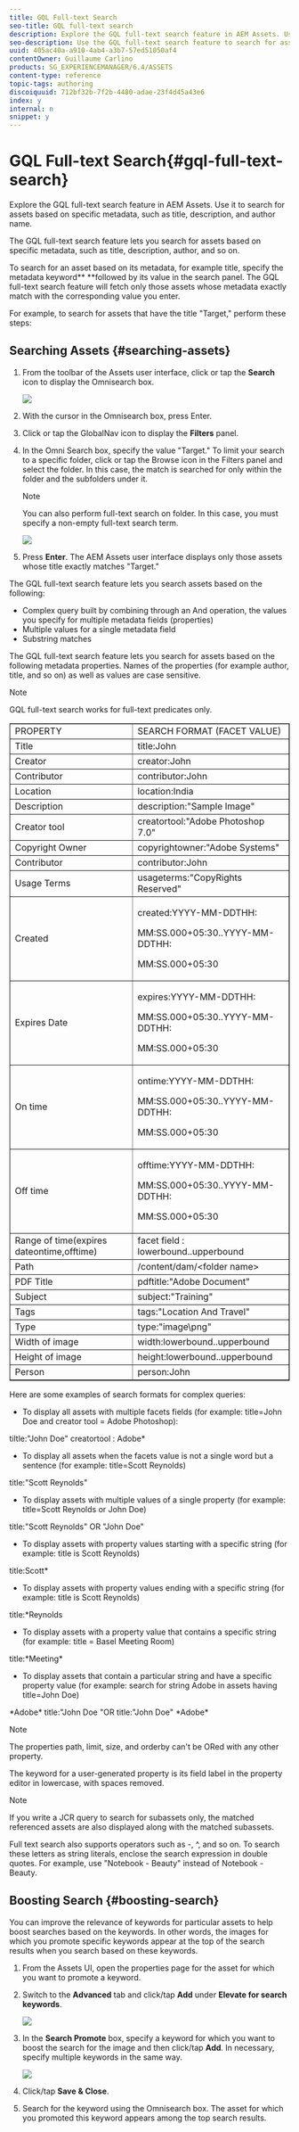 ```yaml
---
title: GQL Full-text Search
seo-title: GQL full-text search
description: Explore the GQL full-text search feature in AEM Assets. Use it to search for assets based on specific metadata, such as title, description, and author name.
seo-description: Use the GQL full-text search feature to search for assets based on specific metadata, such as title, description, and author name.
uuid: 405ac40a-a910-4ab4-a3b7-57ed51050af4
contentOwner: Guillaume Carlino
products: SG_EXPERIENCEMANAGER/6.4/ASSETS
content-type: reference
topic-tags: authoring
discoiquuid: 712bf32b-7f2b-4480-adae-23f4d45a43e6
index: y
internal: n
snippet: y
---
```


# GQL Full-text Search{#gql-full-text-search}

Explore the GQL full-text search feature in AEM Assets. Use it to search for assets based on specific metadata, such as title, description, and author name.

The GQL full-text search feature lets you search for assets based on specific metadata, such as title, description, author, and so on.

To search for an asset based on its metadata, for example title, specify the metadata keyword** **followed by its value in the search panel. The GQL full-text search feature will fetch only those assets whose metadata exactly match with the corresponding value you enter.

For example, to search for assets that have the title "Target," perform these steps:

## Searching Assets {#searching-assets}

1. From the toolbar of the Assets user interface, click or tap the **Search** icon to display the Omnisearch box.

   ![](do-not-localize/chlimage_1.png)

1. With the cursor in the Omnisearch box, press Enter.
1. Click or tap the GlobalNav icon to display the **Filters** panel.
1. In the Omni Search box, specify the value "Target." To limit your search to a specific folder, click or tap the Browse icon in the Filters panel and select the folder. In this case, the match is searched for only within the folder and the subfolders under it.

   >[!NOTE]
   >
   >You can also perform full-text search on folder. In this case, you must specify a non-empty full-text search term.

   ![](assets/gql_search.png)

1. Press **Enter**. The AEM Assets user interface displays only those assets whose title exactly matches "Target."

The GQL full-text search feature lets you search assets based on the following:

* Complex query built by combining through an And operation, the values you specify for multiple metadata fields (properties)
* Multiple values for a single metadata field
* Substring matches

The GQL full-text search feature lets you search for assets based on the following metadata properties. Names of the properties (for example author, title, and so on) as well as values are case sensitive.

>[!NOTE]
>
>GQL full-text search works for full-text predicates only.

<table border="1" cellpadding="1" cellspacing="0" width="100%"> 
 <tbody>
  <tr>
   <td>PROPERTY </td> 
   <td>SEARCH FORMAT (FACET VALUE)</td> 
  </tr>
  <tr>
   <td>Title </td> 
   <td>title:John</td> 
  </tr>
  <tr>
   <td>Creator </td> 
   <td>creator:John</td> 
  </tr>
  <tr>
   <td>Contributor </td> 
   <td>contributor:John</td> 
  </tr>
  <tr>
   <td>Location </td> 
   <td>location:India</td> 
  </tr>
  <tr>
   <td>Description </td> 
   <td>description:"Sample Image"</td> 
  </tr>
  <tr>
   <td>Creator tool </td> 
   <td>creatortool:"Adobe Photoshop 7.0"</td> 
  </tr>
  <tr>
   <td>Copyright Owner </td> 
   <td>copyrightowner:"Adobe Systems"</td> 
  </tr>
  <tr>
   <td>Contributor </td> 
   <td>contributor:John</td> 
  </tr>
  <tr>
   <td>Usage Terms </td> 
   <td>usageterms:"CopyRights Reserved"</td> 
  </tr>
  <tr>
   <td>Created</td> 
   <td><p>created:YYYY-MM-DDTHH:</p> <p>MM:SS.000+05:30..YYYY-MM-DDTHH:</p> <p>MM:SS.000+05:30</p> </td> 
  </tr>
  <tr>
   <td>Expires Date</td> 
   <td><p>expires:YYYY-MM-DDTHH:</p> <p>MM:SS.000+05:30..YYYY-MM-DDTHH:</p> <p>MM:SS.000+05:30</p> </td> 
  </tr>
  <tr>
   <td>On time</td> 
   <td><p>ontime:YYYY-MM-DDTHH:</p> <p>MM:SS.000+05:30..YYYY-MM-DDTHH:</p> <p>MM:SS.000+05:30</p> </td> 
  </tr>
  <tr>
   <td>Off time</td> 
   <td><p>offtime:YYYY-MM-DDTHH:</p> <p>MM:SS.000+05:30..YYYY-MM-DDTHH:</p> <p>MM:SS.000+05:30</p> </td> 
  </tr>
  <tr>
   <td>Range of time(expires dateontime,offtime)</td> 
   <td>facet field : lowerbound..upperbound</td> 
  </tr>
  <tr>
   <td>Path</td> 
   <td>/content/dam/&lt;folder name&gt;</td> 
  </tr>
  <tr>
   <td>PDF Title</td> 
   <td>pdftitle:"Adobe Document"</td> 
  </tr>
  <tr>
   <td>Subject </td> 
   <td>subject:"Training"</td> 
  </tr>
  <tr>
   <td>Tags</td> 
   <td>tags:"Location And Travel"</td> 
  </tr>
  <tr>
   <td>Type</td> 
   <td>type:"image\png"</td> 
  </tr>
  <tr>
   <td>Width of image</td> 
   <td>width:lowerbound..upperbound</td> 
  </tr>
  <tr>
   <td>Height of image</td> 
   <td>height:lowerbound..upperbound</td> 
  </tr>
  <tr>
   <td>Person</td> 
   <td>person:John</td> 
  </tr>
 </tbody>
</table>

Here are some examples of search formats for complex queries:

* To display all assets with multiple facets fields (for example: title=John Doe and creator tool = Adobe Photoshop):

tiltle:"John Doe" creatortool : Adobe&#42;

* To display all assets when the facets value is not a single word but a sentence (for example: title=Scott Reynolds)

title:"Scott Reynolds"

* To display assets with multiple values of a single property (for example: title=Scott Reynolds or John Doe)

title:"Scott Reynolds" OR "John Doe"

* To display assets with property values starting with a specific string (for example: title is Scott Reynolds)

title:Scott&#42;

* To display assets with property values ending with a specific string (for example: title is Scott Reynolds)

title:&#42;Reynolds

* To display assets with a property value that contains a specific string (for example: title = Basel Meeting Room)

title:&#42;Meeting&#42;

* To display assets that contain a particular string and have a specific property value (for example: search for string Adobe in assets having title=John Doe)

&#42;Adobe&#42; title:"John Doe "OR title:"John Doe" &#42;Adobe&#42;

>[!NOTE]
>
>The properties path, limit, size, and orderby can't be ORed with any other property.
>
>The keyword for a user-generated property is its field label in the property editor in lowercase, with spaces removed.
>

>[!NOTE]
>
>If you write a JCR query to search for subassets only, the matched referenced assets are also displayed along with the matched subassets.

Full text search also supports operators such as -, ^, and so on. To search these letters as string literals, enclose the search expression in double quotes. For example, use "Notebook - Beauty" instead of Notebook - Beauty.

## Boosting Search {#boosting-search}

You can improve the relevance of keywords for particular assets to help boost searches based on the keywords. In other words, the images for which you promote specific keywords appear at the top of the search results when you search based on these keywords.

1. From the Assets UI, open the properties page for the asset for which you want to promote a keyword.
1. Switch to the **Advanced** tab and click/tap **Add** under **Elevate for search keywords**.

   ![](assets/elevate_for_search.png)

1. In the **Search Promote** box, specify a keyword for which you want to boost the search for the image and then click/tap **Add**. In necessary, specify multiple keywords in the same way. 

   ![](assets/add_search_word.png)

1. Click/tap **Save & Close**.
1. Search for the keyword using the Omnisearch box. The asset for which you promoted this keyword appears among the top search results.

